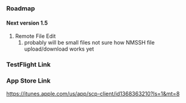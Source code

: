 ### Roadmap

#### Next version 1.5

1. Remote File Edit
    1. probably will be small files not sure how NMSSH file upload/download works yet
  
  
  
  
  
### TestFlight Link



### App Store Link

https://itunes.apple.com/us/app/scp-client/id1368363210?ls=1&mt=8
